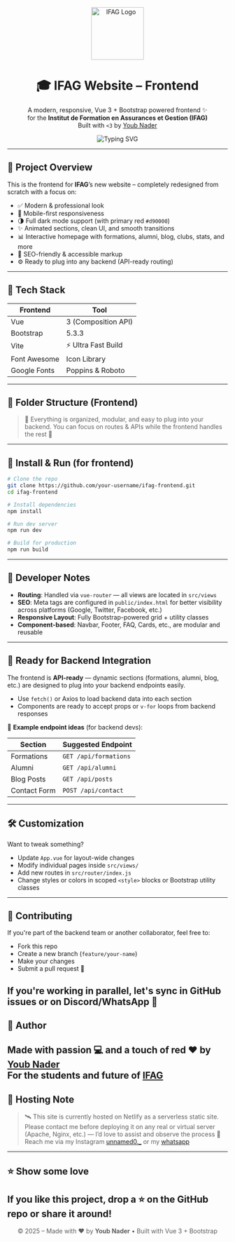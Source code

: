 <div align="center">
  <img src="https://ifag.edu.dz/logo-ifag.jpg" alt="IFAG Logo" width="120" />

  <h1>🎓 IFAG Website – Frontend</h1>

  <p align="center">
    A modern, responsive, Vue 3 + Bootstrap powered frontend ✨ <br>
    for the <strong>Institut de Formation en Assurances et Gestion (IFAG)</strong><br>
    Built with <code>&lt;3</code> by <a href="https://nader-youb.netlify.app" target="_blank">Youb Nader</a>
  </p>

  <img src="https://readme-typing-svg.herokuapp.com?font=Poppins&size=22&duration=3000&center=true&vCenter=true&width=500&lines=Modern+UI%2FUX;Vue+3+%2B+Bootstrap+Frontend;Dark+mode+ready+%F0%9F%94%95;SEO+optimized+%F0%9F%93%9D;For+a+clean+backend+integration+%F0%9F%A7%96%E2%80%8D%E2%99%82%EF%B8%8F" alt="Typing SVG" />
</div>

---
## 🚀 Project Overview

This is the frontend for **IFAG**’s new website – completely redesigned from scratch with a focus on:

- ✅ Modern & professional look  
- 🎯 Mobile-first responsiveness  
- 🌗 Full dark mode support (with primary red `#d90000`)  
- ✨ Animated sections, clean UI, and smooth transitions  
- 📊 Interactive homepage with formations, alumni, blog, clubs, stats, and more  
- 💼 SEO-friendly & accessible markup  
- ⚙️ Ready to plug into any backend (API-ready routing)  
---

## 🧰 Tech Stack

| Frontend     | Tool               |
|--------------|--------------------|
| Vue          | 3 (Composition API) |
| Bootstrap    | 5.3.3               |
| Vite         | ⚡ Ultra Fast Build |
| Font Awesome | Icon Library       |
| Google Fonts | Poppins & Roboto   |
---

## 📁 Folder Structure (Frontend)

> 🔁 Everything is organized, modular, and easy to plug into your backend. You can focus on routes & APIs while the frontend handles the rest 💯
---

## 🔧 Install & Run (for frontend)

```bash
# Clone the repo
git clone https://github.com/your-username/ifag-frontend.git
cd ifag-frontend

# Install dependencies
npm install

# Run dev server
npm run dev

# Build for production
npm run build
```
---

## 🧠 Developer Notes

- **Routing**: Handled via `vue-router` — all views are located in `src/views`
- **SEO**: Meta tags are configured in `public/index.html` for better visibility across platforms (Google, Twitter, Facebook, etc.)
- **Responsive Layout**: Fully Bootstrap-powered grid + utility classes
- **Component-based**: Navbar, Footer, FAQ, Cards, etc., are modular and reusable

---

## 🧪 Ready for Backend Integration

The frontend is **API-ready** — dynamic sections (formations, alumni, blog, etc.) are designed to plug into your backend endpoints easily.

- Use `fetch()` or Axios to load backend data into each section
- Components are ready to accept props or `v-for` loops from backend responses

📎 **Example endpoint ideas** (for backend devs):

| Section       | Suggested Endpoint      |
|---------------|-------------------------|
| Formations    | `GET /api/formations`   |
| Alumni        | `GET /api/alumni`       |
| Blog Posts    | `GET /api/posts`        |
| Contact Form  | `POST /api/contact`     |
---

## 🛠 Customization

Want to tweak something?

- Update `App.vue` for layout-wide changes
- Modify individual pages inside `src/views/`
- Add new routes in `src/router/index.js`
- Change styles or colors in scoped `<style>` blocks or Bootstrap utility classes
---

## 🤝 Contributing

If you're part of the backend team or another collaborator, feel free to:

- Fork this repo  
- Create a new branch (`feature/your-name`)  
- Make your changes  
- Submit a pull request 🚀

If you're working in parallel, let's sync in GitHub issues or on Discord/WhatsApp 💬
---

## 👤 Author

Made with passion 💻 and a touch of red ❤️ by [Youb Nader](https://www.instagram.com/unnamed0._)  
For the students and future of [IFAG](https://ifag-higher-institute.netlify.app)
---
## 📡 Hosting Note
>🛰️ This site is currently hosted on Netlify as a serverless static site.
>Please contact me before deploying it on any real or virtual server (Apache, Nginx, etc.) — I’d love to assist and observe the process 💬
>Reach me via my Instagram [unnamed0._](https://www.instagram.com/unnamed0._) or my [whatsapp](https://wa.me/213540588987)
---
## ⭐️ Show some love

If you like this project, drop a ⭐️ on the GitHub repo or share it around!
---
<p align="center" style="opacity: 0.7;"> © 2025 – Made with ❤️ by <strong>Youb Nader</strong> • Built with Vue 3 + Bootstrap </p>
